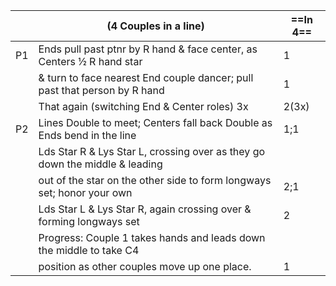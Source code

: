 ||(4 Couples in a line) |==In 4==|
|-----|----|-----|
|P1| Ends pull past ptnr by R hand & face center, as Centers ½ R hand star |1|
||& turn to face nearest End couple dancer; pull past that person by R hand |1|
||That again (switching End & Center roles) 3x |2(3x)|
|P2| Lines Double to meet; Centers fall back Double as Ends bend in the line |1;1|
||Lds Star R & Lys Star L, crossing over as they go down the middle & leading||
||out of the star on the other side to form longways set; honor your own |2;1|
||Lds Star L & Lys Star R, again crossing over & forming longways set |2|
||Progress: Couple 1 takes hands and leads down the middle to take C4 ||
||position as other couples move up one place. |1|
